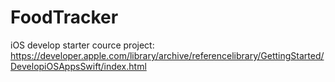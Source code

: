 # FoodTracker
iOS develop starter cource project:
https://developer.apple.com/library/archive/referencelibrary/GettingStarted/DevelopiOSAppsSwift/index.html

